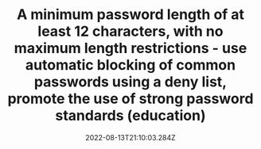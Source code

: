 ---
title: A minimum password length of at least 12 characters, with no maximum length restrictions - use automatic blocking of common passwords using a deny list, promote the use of strong password standards (education)
date: "2022-08-13T21:10:03.284Z"
description: ""
position: 1
section: "User access controls"
---